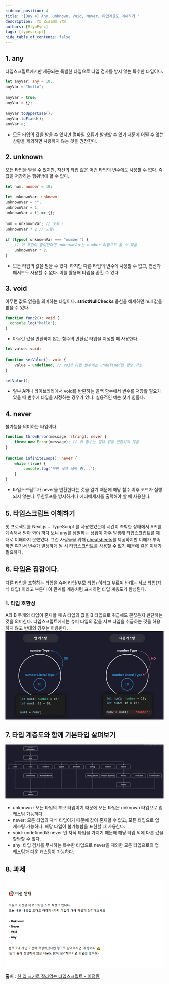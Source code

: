 ```yaml
---
sidebar_position: 4
title: "[Day 4] Any, Unknown, Void, Never, 타입계층도 이해하기 "
description: 타입 스크립트 강의
authors: [MtypEyuc]
tags: [typescript]
hide_table_of_contents: false
---
```


## 1. any
타입스크립트에서만 제공되는 특별한 타입으로 타입 검사를 받지 않는 특수한 타입이다. 
```ts
let anyVar: any = 10;
anyVar = "hello";

anyVar = true;
anyVar = {};

anyVar.toUpperCase();
anyVar.toFixed();
anyVar.a;
```
- 모든 타입의 값을 받을 수 있지만 컴파일 오류가 발생할 수 있기 때문에 어쩔 수 없는 상황을 제외하면 사용하지 않는 것을 권장한다.

## 2. unknown  
모든 타입을 받을 수 있지만, 자신의 타입 값은 어떤 타입의 변수에도 사용할 수 없다. 즉 값을 저장하는 행위밖에 할 수 없다.

```ts
let num: number = 10;

let unknownVar: unknown;
unknownVar = "";
unknownVar = 1;
unknownVar = () => {};

num = unknownVar; // 오류 !
unknownVar * 2 // 오류!

if (typeof unknownVar === "number") {
    // 이 조건이 참이된다면 unknownVar는 number 타입으로 볼 수 있음
    unknownVar * 2;
}
```
- 모든 타입의 값을 받을 수 있다. 하지만 다른 타입의 변수에 사용할 수 없고, 연산과 메서드도 사용할 수 없다. 이를 활용해 타입을 좁힐 수 있다.

## 3. void
아무런 값도 없음을 의미하는 타입이다. **strictNullChecks** 옵션을 해제하면 null 값을 받을 수 있다.
```ts
function func2(): void {
  console.log("hello");
}
```
- 아무런 값을 반환하지 않는 함수의 반환값 타입을 지정할 때 사용한다.
```ts
let value: void;

function setValue(): void {
    value = undefined; // void 타입 변수에는 undefined만 할당 가능
}

setValue();
```
- 일부 API나 라이브러리에서 void를 반환하는 콜백 함수에서 변수를 저장할 필요가 있을 때 변수에 타입을 지정하는 경우가 있다. 실용적인 예는 찾기 힘들다.

## 4. never
불가능을 의미하는 타입이다.

```ts
function throwError(message: string): never {
    throw new Error(message); // 이 함수는 절대 값을 반환하지 않음
}

function infiniteLoop(): never {
    while (true) {
        console.log("무한 루프 실행 중...");
    }
}
```
- 타입스크립트가 never을 반환한다는 것을 알기 때문에 해당 함수 이후 코드가 실행되지 않는다. 무한루프를 방지하거나 에러메세지를 출력해야 할 때 사용한다.

## 5. 타입스크립트 이해하기
첫 프로젝트를 Next.js + TypeScript 를 사용했었는데 시간이 촉박한 상태에서 API를 계속해서 받아 와야 하다 보니 any를 남발하는 상황이 자주 발생해 타입스크립트를 제대로 이해하지 못했었다.
그런 사람들을 위해 [cheatsheets](https://www.typescriptlang.org/cheatsheets/)를 제공하지만 이해가 부족하면 여기서 변수가 발생하게 될 시 타입스크립트를 사용할 수 없기 때문에
깊은 이해가 필요하다.

## 6. 타입은 집합이다.
다른 타입을 포함하는 타입을 슈퍼 타입(부모 타입) 이라고 부르며 반대는 서브 타입(자식 타입) 이라고 부른다 이 관계를 계층처럼 표시하면 타입 계층도가 완성된다.
### 1.  타입 호환성
A와 B 두개의 타입이 존재할 때 A 타입의 값을 B 타입으로 취급해도 괜찮은지 판단하는 것을 의미한다. 타입스크립트에서는 슈퍼 타입의 값을 서브 타입을 취급하는 것을 허용하지 않고 반대의 경우는 허용한다.
![](../../../static/img/한%20입%20크기로%20잘라먹는%20타입스크립트/04/01.webp)

## 7. 타입 계층도와 함께 기본타입 살펴보기
![](../../../static/img/한%20입%20크기로%20잘라먹는%20타입스크립트/04/02.webp)
- unknown : 모든 타입의 부모 타입이기 때문에 모든 타입은 unknown 타입으로 업 캐스팅 가능하다.
- never: 모든 타입의 자식 타입이기 때문에 값이 존재할 수 없고, 모든 타입으로 업 캐스팅 가능하다. 해당 타입이 불가능함을 표현할 때 사용한다.
- void:  undefined와 never 인 자식 타입을 가지기 때문에 해당 타입 외에 다른 값을 할당할 수 없다.
- any: 타입 검사를 무시하는 특수한 타입으로 never을 제외한 모든 타입으로의 업 캐스팅과 다운 캐스팅이 가능하다.

## 8. 과제
![](../../../static/img/한%20입%20크기로%20잘라먹는%20타입스크립트/04/03.webp)


**출처** : [한 입 크기로 잘라먹는 타입스크립트 - 이정환](https://www.inflearn.com/course/%ED%95%9C%EC%9E%85-%ED%81%AC%EA%B8%B0-%ED%83%80%EC%9E%85%EC%8A%A4%ED%81%AC%EB%A6%BD%ED%8A%B8/dashboard)
